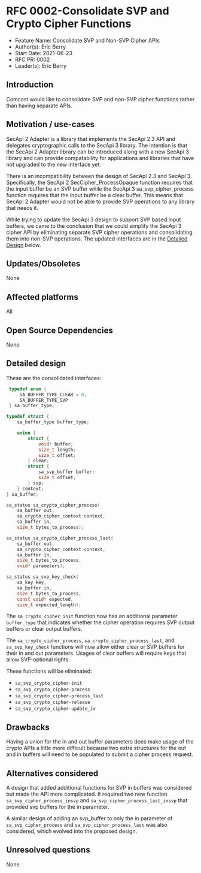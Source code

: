 # RFC 0002-Consolidate SVP and Crypto Cipher Functions

- Feature Name: Consolidate SVP and Non-SVP Cipher APIs
- Author(s): Eric Berry
- Start Date: 2021-06-23
- RFC PR: 0002
- Leader(s): Eric Berry

## Introduction

Comcast would like to consolidate SVP and non-SVP cipher functions rather than having separate
APIs.

## Motivation / use-cases

SecApi 2 Adapter is a library that implements the SecApi 2.3 API and delegates cryptographic calls
to the SecApi 3 library. The intention is that the SecApi 2 Adapter library can be introduced along
with a new SecApi 3 library and can provide compatability for applications and libraries that have
not upgraded to the new interface yet.

There is an incompatibility between the design of SecApi 2.3 and SecApi 3.  Specifically, the SecApi
2 SecCipher_ProcessOpaque function requires that the input buffer be an SVP buffer while the SecApi
3 sa_svp_cipher_process function requires that the input buffer be a clear buffer.  This means
that SecApi 2 Adapter would not be able to provide SVP operations to any library that needs it.

While trying to update the SecApi 3 design to support SVP based input buffers, we came to the
conclusion that we could simplify the SecApi 3 cipher API by eliminating separate SVP cipher
operations and consolidating them into non-SVP operations. The updated interfaces are in the
[Detailed Design](#detailed-design) below.

## Updates/Obsoletes

None

## Affected platforms

All

## Open Source Dependencies

None

## Detailed design

These are the consolidated interfaces:

```c
 typedef enum {
     SA_BUFFER_TYPE_CLEAR = 0,
     SA_BUFFER_TYPE_SVP
 } sa_buffer_type;

typedef struct {
    sa_buffer_type buffer_type;

    union {
        struct {
            void* buffer;
            size_t length;
            size_t offset;
        } clear;
        struct {
            sa_svp_buffer buffer;
            size_t offset;
        } svp;
    } context;
} sa_buffer;

sa_status sa_crypto_cipher_process(
    sa_buffer out,
    sa_crypto_cipher_context context,
    sa_buffer in,
    size_t bytes_to_process);

sa_status sa_crypto_cipher_process_last(
    sa_buffer out,
    sa_crypto_cipher_context context,
    sa_buffer in,
    size_t bytes_to_process,
    void* parameters);

sa_status sa_svp_key_check(
    sa_key key,
    sa_buffer in,
    size_t bytes_to_process,
    const void* expected,
    size_t expected_length);
```
The `sa_crypto_cipher_init` function now has an additional parameter `buffer_type` that indicates
whether the cipher operation requires SVP output buffers or clear output buffers.

The `sa_crypto_cipher_process`, `sa_crypto_cipher_process_last`, and `sa_svp_key_check` functions
will now allow either clear or SVP buffers for their in and out parameters. Usages of clear
buffers will require keys that allow SVP-optional rights.

These functions will be eliminated:
+ `sa_svp_crypto_cipher-init`
+ `sa_svp_crypto_cipher-process`
+ `sa_svp_crypto_cipher-process_last`
+ `sa_svp_crypto_cipher-release`
+ `sa_svp_crypto_cipher-update_iv`

## Drawbacks

Having a union for the in and out buffer parameters does make usage of the crypto APIs a little
more difficult because two extra structures for the out and in buffers will need to be populated
to submit a cipher process request.

## Alternatives considered

A design that added additional functions for SVP in buffers was considered but made the API more
complicated. It required two new function `sa_svp_cipher_process_insvp` and
`sa_svp_cipher_process_last_insvp` that provided svp buffers for the in parameter.

A similar design of adding an svp_buffer to only the in parameter of `sa_svp_cipher_process` and
`sa_svp_cipher_process_last` was also considered, which evolved into the proposed design.

## Unresolved questions

None
